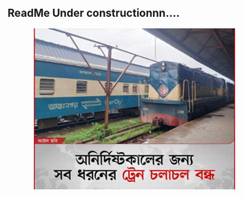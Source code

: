 ## ReadMe Under constructionnn....

<p align="center"><img src="PROJECT/public/images/shutdown.jpg" width="400" alt="img"></p>